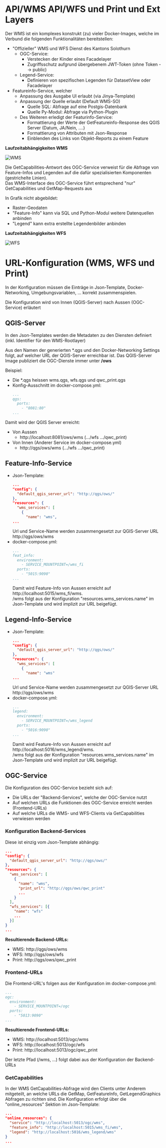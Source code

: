 # API/WMS API/WFS und Print und Ext Layers

Der WMS ist ein komplexes konstrukt (zu) vieler Docker-Images, welche im Verbund die folgenden Funktionalitäten bereitstellen:

* "Offizieller" WMS und WFS Dienst des Kantons Solothurn
  * OGC-Service:
    * Verstecken der Kinder eines Facadelayer
    * Zugriffsschutz aufgrund übergebenem JWT-Token (ohne Token --> public)
  * Legend-Service:
    * Definieren von spezifischen Legenden für DatasetView oder Facadelayer
* Featureinfo-Service, welcher 
  * Anpassung des Ausgabe UI erlaubt (via Jinya-Template)
  * Anpassung der Quelle erlaubt (Default WMS-SO)
    * Quelle SQL: Abfrage auf eine Postgis-Datenbank
    * Quelle Py-Modul: Abfrage via Python-Plugin
  * Des Weiteren erledigt der Featurinfo-Service:
    * Formattierung der Werte der GetFeatureinfo-Response des QGIS Server (Datum, JA/Nein, ....)
    * Formattierung von Attributen mit Json-Response
    * Einblenden des Links von Objekt-Reports zu einem Feature

**Laufzeitabhängigkeiten WMS**

![WMS](wms.png)

Die GetCapabilities-Antwort des OGC-Service verweist für die Abfrage von Feature-Infos und Legenden auf die dafür spezialisierten Komponenten (gestrichelte Linien).   
Das WMS-Interface des OGC-Service führt entsprechend "nur" GetCapabilities und GetMap-Requests aus

In Grafik nicht abgebildet:
* Raster-Geodaten 
* "Feature-Info" kann via SQL und Python-Modul weitere Datenquellen anbinden
* "Legend" kann extra erstellte Legendenbilder anbinden

**Laufzeitabhängigkeiten WFS**

![WFS](wfs.png)

# URL-Konfiguration (WMS, WFS und Print)

In der Konfiguration müssen die Einträge in Json-Template, Docker-Networking, Umgebungsvariablen, ... korrekt zusammenspielen.

Die Konfiguration wird von Innen (QGIS-Server) nach Aussen (OGC-Service) erläutert

## QGIS-Server

In den Json-Templates werden die Metadaten zu den Diensten definiert (inkl. Identifier für den WMS-Rootlayer)

Aus den Namen der generierten *.qgs und den Docker-Networking Settings folgt, auf welcher URL der QGIS-Server erreichbar ist. Das QGIS-Server Image publiziert die OGC-Dienste immer unter **/ows**

Beispiel:
* Die *.qgs heissen wms.qgs, wfs.qgs und qwc_print.qgs
* Konfig-Ausschnitt im docker-compose.yml:
  ``` yml
  ...
  qgs:
    ports:
      - "8081:80"
  ...
  ```

Damit wird der QGIS Server erreicht:
* Von Aussen
  * http://localhost:8081/ows/wms (.../wfs .../qwc_print)
* Von Innen (Anderer Service im docker-compose.yml)
  * http://qgs/ows/wms (.../wfs .../qwc_print)

## Feature-Info-Service

* Json-Template: 
  ``` json
  ...
  "config": {
    "default_qgis_server_url": "http://qgs/ows/"
  },
  "resources": {
    "wms_services": [
      {
        "name": "wms",
  ...
  ```
  Url und Service-Name werden zusammengesetzt zur QGIS-Server URL http://qgs/ows/wms
* docker-compose.yml:
  ``` yml
  ...
  feat_info:
    environment:
      - SERVICE_MOUNTPOINT=/wms_fi
    ports:
      - "5015:9090"
  ...
  ```
  Damit wird Feature-Info von Aussen erreicht auf http://localhost:5015/wms_fi/wms.   
  /wms folgt aus der Konfiguration "resources.wms_services.name" im Json-Template und wird implizit zur URL beigefügt.

## Legend-Info-Service

* Json-Template: 
  ``` json
  ...
  "config": {
    "default_qgis_server_url": "http://qgs/ows/"
  },
  "resources": {
    "wms_services": [
      {
        "name": "wms"
  ...
  ```
  Url und Service-Name werden zusammengesetzt zur QGIS-Server URL http://qgs/ows/wms
* docker-compose.yml:
  ``` yml
  ...
  legend:
    environment:
      - SERVICE_MOUNTPOINT=/wms_legend
    ports:
      - "5016:9090"
  ...
  ```
  Damit wird Feature-Info von Aussen erreicht auf http://localhost:5016/wms_legend/wms.   
  /wms folgt aus der Konfiguration "resources.wms_services.name" im Json-Template und wird implizit zur URL beigefügt.

## OGC-Service

Die Konfiguration des OGC-Service bezieht sich auf:
* Die URLs der "Backend-Services", welche der OGC-Service nutzt
* Auf welchen URLs die Funktionen des OGC-Service erreicht werden (Frontend-URLs)
* Auf welche URLs die WMS- und WFS-Clients via GetCapabilities verwiesen werden

### Konfiguration Backend-Services

Diese ist einzig vom Json-Template abhängig:

``` json
...
"config": {
  "default_qgis_server_url": "http://qgs/ows/"
},
"resources": {
  "wms_services": [
    {
      "name": "wms",
      "print_url": "http://qgs/ows/qwc_print"
      ...
    }
  ],
  "wfs_services": [{
    "name": "wfs"
    ...
  }]
}
...
```
**Resultierende Backend-URLs:**
* WMS: http://qgs/ows/wms
* WFS: http://qgs/ows/wfs
* Print: http://qgs/ows/qwc_print

### Frontend-URLs

Die Frontend-URL's folgen aus der Konfiguration im docker-compose.yml:

``` yml
...
ogc:
  environment:
    - SERVICE_MOUNTPOINT=/ogc
  ports:
    - "5013:9090"
...
```

**Resultierende Frontend-URLs:**
* WMS: http://localhost:5013/ogc/wms
* WFS: http://localhost:5013/ogc/wfs
* Print: http://localhost:5013/ogc/qwc_print

Der letzte Pfad (/wms, ...) folgt dabei aus der Konfiguration der Backend-URLs

### GetCapabilities

In der WMS GetCapabilities-Abfrage wird den Clients unter Anderem mitgeteilt, an welche URLs
die GetMap, GetFeatureInfo, GetLegendGraphics Abfragen zu richten sind. Die Konfiguration erfolgt über die "online_resources" Sektion im Json-Template:

``` json
...
"online_resources": {
  "service": "http://localhost:5013/ogc/wms",
  "feature_info": "http://localhost:5015/wms_fi/wms",
  "legend": "http://localhost:5016/wms_legend/wms"
}
...
```
